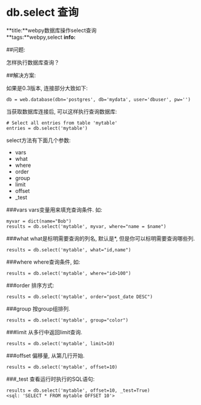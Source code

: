 # db.select 查询
**title:**webpy数据库操作select查询  
**tags:**webpy,select
**info:**  

##问题:

怎样执行数据库查询？

##解决方案: 

如果是0.3版本, 连接部分大致如下:

    db = web.database(dbn='postgres', db='mydata', user='dbuser', pw='')

当获取数据库连接后, 可以这样执行查询数据库:
    
    # Select all entries from table 'mytable'
    entries = db.select('mytable')

select方法有下面几个参数:

* vars
* what
* where
* order
* group
* limit
* offset
* _test

###vars
vars变量用来填充查询条件.  如:

    myvar = dict(name="Bob")
    results = db.select('mytable', myvar, where="name = $name")

###what
what是标明需要查询的列名, 默认是*, 但是你可以标明需要查询哪些列.

    results = db.select('mytable', what="id,name")

###where
where查询条件, 如:

    results = db.select('mytable', where="id>100")

###order
排序方式:

    results = db.select('mytable', order="post_date DESC")

###group
按group组排列.

    results = db.select('mytable', group="color")    

###limit
从多行中返回limit查询. 
 
    results = db.select('mytable', limit=10) 

###offset
偏移量, 从第几行开始.   

    results = db.select('mytable', offset=10) 

###_test
查看运行时执行的SQL语句:

    results = db.select('mytable', offset=10, _test=True) 
    <sql: 'SELECT * FROM mytable OFFSET 10'>
